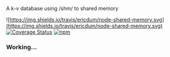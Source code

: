 A k-v database using /shm/ to shared memory

![https://img.shields.io/travis/ericdum/node-shared-memory.svg](https://img.shields.io/travis/ericdum/node-shared-memory.svg)
[![Coverage Status](https://img.shields.io/coveralls/ericdum/node-shared-memory.svg)](https://coveralls.io/r/ericdum/node-shared-memory?branch=master)
[![npm](https://img.shields.io/npm/v/shared-memory.svg)](https://www.npmjs.com/package/shared-memory)

### Working...
